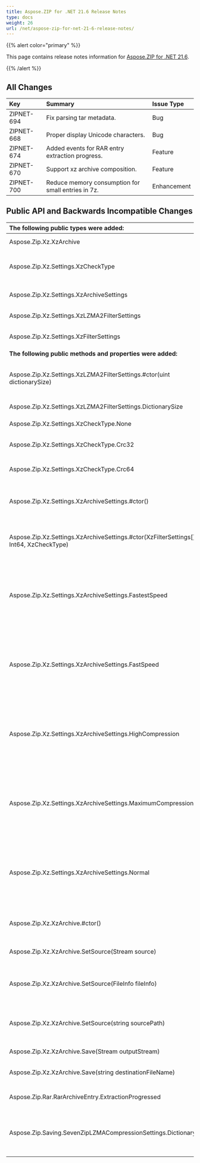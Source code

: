 ```yaml
---
title: Aspose.ZIP for .NET 21.6 Release Notes
type: docs
weight: 26
url: /net/aspose-zip-for-net-21-6-release-notes/
---
```


{{% alert color="primary" %}} 

This page contains release notes information for [Aspose.ZIP for .NET 21.6](https://downloads.aspose.com/zip/net/new-releases/aspose.zip-for-.net-21.6/).

{{% /alert %}} 


## **All Changes**

|**Key**|**Summary**|**Issue Type**|
| :- | :- | :- |
|ZIPNET-694|Fix parsing tar metadata.|Bug|
|ZIPNET-668|Proper display Unicode characters.|Bug|
|ZIPNET-674|Added events for RAR entry extraction progress.|Feature|
|ZIPNET-670|Support xz archive composition.|Feature|
|ZIPNET-700|Reduce memory consumption for small entries in 7z.|Enhancement|

## **Public API and Backwards Incompatible Changes**
|**The following public types were added:**|**Description**|
| :- | :- |
|Aspose.Zip.Xz.XzArchive|This class represents xz archive.|
|Aspose.Zip.Xz.Settings.XzCheckType|The enumeration defines type of uncompressed data checksum calculation.|
|Aspose.Zip.Xz.Settings.XzArchiveSettings|The class contains set of setting particular xz archive.|
|Aspose.Zip.Xz.Settings.XzLZMA2FilterSettings|Settings for xz LZMA2 filter.|
|Aspose.Zip.Xz.Settings.XzFilterSettings|Base class for set of settings of particular xz format filter.|
|**The following public methods and properties were added:**|**Description**|
|Aspose.Zip.Xz.Settings.XzLZMA2FilterSettings.#ctor(uint dictionarySize)|Initializes a new instance of XzLZMA2FilterSettings with custom dictionary size.|
|Aspose.Zip.Xz.Settings.XzLZMA2FilterSettings.DictionarySize|Size of dictionary are used by LZMA2 filter.|
|Aspose.Zip.Xz.Settings.XzCheckType.None|Checksum will not be calculated.|
|Aspose.Zip.Xz.Settings.XzCheckType.Crc32|Checksum will be calculated using CRC32 algorithm.|
|Aspose.Zip.Xz.Settings.XzCheckType.Crc64|Checksum will be calculated using CRC64 algorithm.|
|Aspose.Zip.Xz.Settings.XzArchiveSettings.#ctor()|Initializes a new instance of the XzArchiveSettings class using single LZMA2 compression.|
|Aspose.Zip.Xz.Settings.XzArchiveSettings.#ctor(XzFilterSettings[], Int64, XzCheckType)|Initializes a new instance of the XzArchiveSettings class with custom parameters.|
|Aspose.Zip.Xz.Settings.XzArchiveSettings.FastestSpeed|Initializes a new instance of the XzArchiveSettings class with dictionary size equals to 65536 bytes in LZMA2 filter, block size equals to 1 megabyte and CRC32 checksum.|
|Aspose.Zip.Xz.Settings.XzArchiveSettings.FastSpeed|Initializes a new instance of the XzArchiveSettings class with dictionary size equals to 1 megabyte in LZMA2 filter, block size equals to 4 megabytes and CRC32 checksum.|
|Aspose.Zip.Xz.Settings.XzArchiveSettings.HighCompression|Initializes a new instance of the XzArchiveSettings class with dictionary size equals to 32 megabytes in LZMA2 filter, block size equals to 128 megabytes and CRC32 checksum.|
|Aspose.Zip.Xz.Settings.XzArchiveSettings.MaximumCompression|Initializes a new instance of the XzArchiveSettings class with dictionary size equals to 64 megabytes in LZMA2 filter, block size equals to 256 megabytes and CRC32 checksum.|
|Aspose.Zip.Xz.Settings.XzArchiveSettings.Normal|Initializes a new instance of the XzArchiveSettings class with dictionary size equals to 16 megabytes in LZMA2 filter, block size equals to 64 megabytes and CRC32 checksum.|
|Aspose.Zip.Xz.XzArchive.#ctor()|Initializes a new instance of the xz archive for compression.|
|Aspose.Zip.Xz.XzArchive.SetSource(Stream source)|Sets the input stream to be compressed within the archive.|
|Aspose.Zip.Xz.XzArchive.SetSource(FileInfo fileInfo)|Sets the fileInfo which will be opened as input stream to be compressed within the archive.|
|Aspose.Zip.Xz.XzArchive.SetSource(string sourcePath)|Sets path to the file which will be opened as input stream to be compressed within the archive.|
|Aspose.Zip.Xz.XzArchive.Save(Stream outputStream)|Saves xz archive to the stream provided.|
|Aspose.Zip.Xz.XzArchive.Save(string destinationFileName)|Saves xz archive to destination file provided.|
|Aspose.Zip.Rar.RarArchiveEntry.ExtractionProgressed|Event raised when a portion of raw stream extracted.|
|Aspose.Zip.Saving.SevenZipLZMACompressionSettings.DictionarySize|Dictionary size indicates how many bytes of the recently processed uncompressed data is kept in memory.|